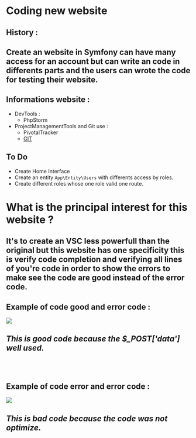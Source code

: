 # Coding new website 



## History :
## Create an website in Symfony can have many access for an account but can write an code in differents parts and the users can wrote the code for testing their website.

## Informations website :
* DevTools :
    * PhpStorm
* ProjectManagementTools and Git use :
    * PivotalTracker
    * <a href="https://github.com/Freddyede/projectIDE">GIT</a>
## To Do

* Create Home Interface
* Create an entity `App\Entity\Users` with differents access by roles.
* Create different roles whose one role valid one route.

# What is the principal interest for this website ?

## It's to create an VSC less powerfull than the original but this website has one specificity this is verify code completion and verifying all lines of you're code in order to show the errors to make see the code are good instead of the error code.

## Example of code good and error code :

<img src="https://i.stack.imgur.com/DMc6Q.png" />

## *This is good code because the $_POST['data'] well used.*<br><br><br>

## Example of code error and error code :

<img src="https://www.eclipse.org/pdt/img/shot5-min.png" />

## *This is bad code because the code was not optimize.*

